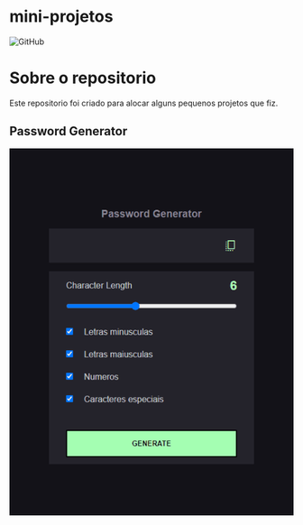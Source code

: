 # mini-projetos

![GitHub](https://img.shields.io/github/license/matheusmorenocf/mini-projetos?style=plastic)

# Sobre o repositorio

Este repositorio foi criado para alocar alguns pequenos projetos que fiz.

## Password Generator

![Password Generator](https://github.com/matheusmorenocf/mini-projetos/blob/main/assets/password-generador.gif)